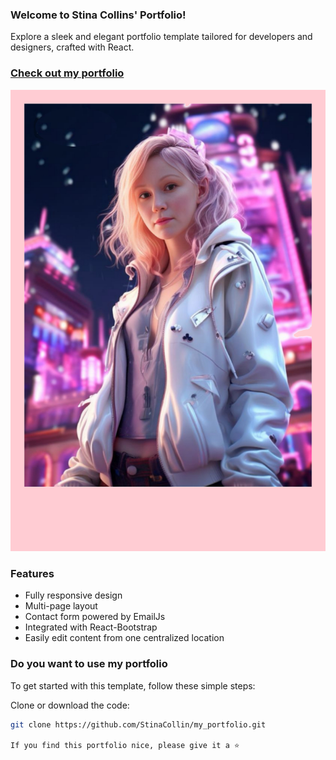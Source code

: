 ### Welcome to Stina Collins' Portfolio!

Explore a sleek and elegant portfolio template tailored for developers and designers, crafted with React.

### [Check out my portfolio](https://www.stinacollin.com)

[![Stina Collins Portfolio](src/assets/images/stina_avatar_dark.png)](https://www.stinacollin.com)

### Features

- Fully responsive design
- Multi-page layout
- Contact form powered by EmailJs
- Integrated with React-Bootstrap
- Easily edit content from one centralized location

### Do you want to use my portfolio

To get started with this template, follow these simple steps:

 Clone or download the code:

   ```bash
   git clone https://github.com/StinaCollin/my_portfolio.git

   If you find this portfolio nice, please give it a ⭐️
